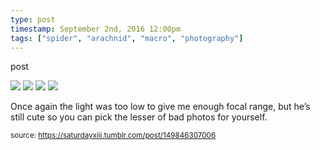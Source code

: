 ```yaml
---
type: post
timestamp: September 2nd, 2016 12:00pm
tags: ["spider", "arachnid", "macro", "photography"]
---
```

post


 <img src="https://saturdayxiii.github.io/media/149846307006_1.jpg"/>
       

   

 <img src="https://saturdayxiii.github.io/media/149846307006_2.jpg"/>
       

   

 <img src="https://saturdayxiii.github.io/media/149846307006_3.jpg"/>
       

   

 <img src="https://saturdayxiii.github.io/media/149846307006_4.jpg"/>
       

        
Once again the light was too low to give me enough focal range, but he’s still cute so you can pick the lesser of bad photos for yourself.
 
      
      
      
      
      
  
<small>source: https://saturdayxiii.tumblr.com/post/149846307006</small>